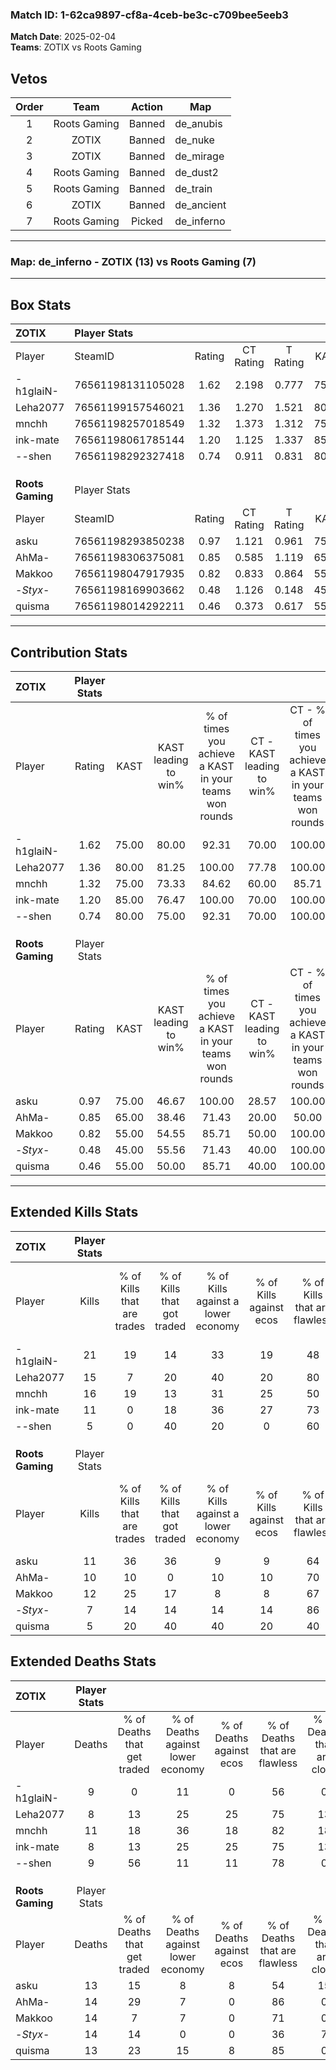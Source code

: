 ### Match ID: 1-62ca9897-cf8a-4ceb-be3c-c709bee5eeb3  
**Match Date**: 2025-02-04  
**Teams**: ZOTIX vs Roots Gaming  

## Vetos  

| Order | Team | Action | Map |
| :---: | :--: | :----: | --- |
| 1 | Roots Gaming | Banned | de_anubis |
| 2 | ZOTIX | Banned | de_nuke |
| 3 | ZOTIX | Banned | de_mirage |
| 4 | Roots Gaming | Banned | de_dust2 |
| 5 | Roots Gaming | Banned | de_train |
| 6 | ZOTIX | Banned | de_ancient |
| 7 | Roots Gaming | Picked | de_inferno |

---  

### **Map**: de_inferno - ZOTIX (13) vs Roots Gaming (7)  
---  

## Box Stats  

| **ZOTIX**        | Player Stats      |        |           |          |       |       |       |         |        |      |     |
| :- | :- | :-: | :-: | :-: | :-: | :-: | :-: | :-: | :-: | :-: | :-: |
| Player           | SteamID           | Rating | CT Rating | T Rating | KAST  |  ADR  | Kills | Assists | Deaths | K/D  | HS% |
| -h1glaiN-        | 76561198131105028 |  1.62  |   2.198   |  0.777   | 75.00 | 104.0 |  21   |    3    |   9    | 2.33 | 71  |
| Leha2077         | 76561199157546021 |  1.36  |   1.270   |  1.521   | 80.00 | 81.7  |  15   |    4    |   8    | 1.88 | 40  |
| mnchh            | 76561198257018549 |  1.32  |   1.373   |  1.312   | 75.00 | 88.4  |  16   |    6    |   11   | 1.45 | 18  |
| ink-mate         | 76561198061785144 |  1.20  |   1.125   |  1.337   | 85.00 | 73.9  |  11   |    4    |   8    | 1.38 | 18  |
| --shen           | 76561198292327418 |  0.74  |   0.911   |  0.831   | 80.00 | 35.3  |   5   |    1    |   9    | 0.56 | 40  |
|                  |                   |        |           |          |       |       |       |         |        |      |     |
|                  |                   |        |           |          |       |       |       |         |        |      |     |
|                  |                   |        |           |          |       |       |       |         |        |      |     |
| **Roots Gaming** | Player Stats      |        |           |          |       |       |       |         |        |      |     |
| Player           | SteamID           | Rating | CT Rating | T Rating | KAST  |  ADR  | Kills | Assists | Deaths | K/D  | HS% |
| asku             | 76561198293850238 |  0.97  |   1.121   |  0.961   | 75.00 | 63.7  |  11   |    6    |   13   | 0.85 | 63  |
| AhMa-            | 76561198306375081 |  0.85  |   0.585   |  1.119   | 65.00 | 70.5  |  10   |    5    |   14   | 0.71 | 50  |
| Makkoo           | 76561198047917935 |  0.82  |   0.833   |  0.864   | 55.00 | 64.5  |  12   |    2    |   14   | 0.86 | 50  |
| -_Styx_-         | 76561198169903662 |  0.48  |   1.126   |  0.148   | 45.00 | 49.9  |   7   |    1    |   14   | 0.50 | 57  |
| quisma           | 76561198014292211 |  0.46  |   0.373   |  0.617   | 55.00 | 32.5  |   5   |    4    |   13   | 0.38 | 60  |
---  

## Contribution Stats  

| **ZOTIX**        | Player Stats |       |                      |                                                        |                           |                                                             |                          |                                                            |
| :- | :-: | :-: | :-: | :-: | :-: | :-: | :-: | :-: |
| Player           |    Rating    | KAST  | KAST leading to win% | % of times you achieve a KAST in your teams won rounds | CT - KAST leading to win% | CT - % of times you achieve a KAST in your teams won rounds | T - KAST leading to win% | T - % of times you achieve a KAST in your teams won rounds |
| -h1glaiN-        |     1.62     | 75.00 |        80.00         |                         92.31                          |           70.00           |                           100.00                            |          100.00          |                           83.33                            |
| Leha2077         |     1.36     | 80.00 |        81.25         |                         100.00                         |           77.78           |                           100.00                            |          85.71           |                           100.00                           |
| mnchh            |     1.32     | 75.00 |        73.33         |                         84.62                          |           60.00           |                            85.71                            |          100.00          |                           83.33                            |
| ink-mate         |     1.20     | 85.00 |        76.47         |                         100.00                         |           70.00           |                           100.00                            |          85.71           |                           100.00                           |
| --shen           |     0.74     | 80.00 |        75.00         |                         92.31                          |           70.00           |                           100.00                            |          83.33           |                           83.33                            |
|                  |              |       |                      |                                                        |                           |                                                             |                          |                                                            |
|                  |              |       |                      |                                                        |                           |                                                             |                          |                                                            |
|                  |              |       |                      |                                                        |                           |                                                             |                          |                                                            |
| **Roots Gaming** | Player Stats |       |                      |                                                        |                           |                                                             |                          |                                                            |
| Player           |    Rating    | KAST  | KAST leading to win% | % of times you achieve a KAST in your teams won rounds | CT - KAST leading to win% | CT - % of times you achieve a KAST in your teams won rounds | T - KAST leading to win% | T - % of times you achieve a KAST in your teams won rounds |
| asku             |     0.97     | 75.00 |        46.67         |                         100.00                         |           28.57           |                           100.00                            |          62.50           |                           100.00                           |
| AhMa-            |     0.85     | 65.00 |        38.46         |                         71.43                          |           20.00           |                            50.00                            |          50.00           |                           80.00                            |
| Makkoo           |     0.82     | 55.00 |        54.55         |                         85.71                          |           50.00           |                           100.00                            |          57.14           |                           80.00                            |
| -_Styx_-         |     0.48     | 45.00 |        55.56         |                         71.43                          |           40.00           |                           100.00                            |          75.00           |                           60.00                            |
| quisma           |     0.46     | 55.00 |        50.00         |                         85.71                          |           40.00           |                           100.00                            |          57.14           |                           80.00                            |
---  

## Extended Kills Stats  

| **ZOTIX**        | Player Stats |                            |                            |                                    |                         |                              |                                 |                                       |                    |           |
| :- | :-: | :-: | :-: | :-: | :-: | :-: | :-: | :-: | :-: | :-: |
| Player           |    Kills     | % of Kills that are trades | % of Kills that got traded | % of Kills against a lower economy | % of Kills against ecos | % of Kills that are flawless | % of Kills that are close duels | % of Kills that are assisted by flash | Pistol Round Kills | AWP Kills |
| -h1glaiN-        |      21      |             19             |             14             |                 33                 |           19            |              48              |                5                |                   0                   |         0          |     1     |
| Leha2077         |      15      |             7              |             20             |                 40                 |           20            |              80              |                0                |                   7                   |         0          |     1     |
| mnchh            |      16      |             19             |             13             |                 31                 |           25            |              50              |                0                |                   0                   |         0          |     1     |
| ink-mate         |      11      |             0              |             18             |                 36                 |           27            |              73              |               18                |                   0                   |         1          |     3     |
| --shen           |      5       |             0              |             40             |                 20                 |            0            |              60              |                0                |                   0                   |         3          |     0     |
|                  |              |                            |                            |                                    |                         |                              |                                 |                                       |                    |           |
|                  |              |                            |                            |                                    |                         |                              |                                 |                                       |                    |           |
|                  |              |                            |                            |                                    |                         |                              |                                 |                                       |                    |           |
| **Roots Gaming** | Player Stats |                            |                            |                                    |                         |                              |                                 |                                       |                    |           |
| Player           |    Kills     | % of Kills that are trades | % of Kills that got traded | % of Kills against a lower economy | % of Kills against ecos | % of Kills that are flawless | % of Kills that are close duels | % of Kills that are assisted by flash | Pistol Round Kills | AWP Kills |
| asku             |      11      |             36             |             36             |                 9                  |            9            |              64              |                9                |                   9                   |         2          |     0     |
| AhMa-            |      10      |             10             |             0              |                 10                 |           10            |              70              |               10                |                  20                   |         0          |     4     |
| Makkoo           |      12      |             25             |             17             |                 8                  |            8            |              67              |               17                |                   8                   |         1          |     0     |
| -_Styx_-         |      7       |             14             |             14             |                 14                 |           14            |              86              |                0                |                  29                   |         0          |     1     |
| quisma           |      5       |             20             |             40             |                 40                 |           20            |              40              |                0                |                   0                   |         0          |     2     |
## Extended Deaths Stats  

| **ZOTIX**        | Player Stats |                             |                                   |                          |                               |                            |                           |               |
| :- | :-: | :-: | :-: | :-: | :-: | :-: | :-: | :-: |
| Player           |    Deaths    | % of Deaths that get traded | % of Deaths against lower economy | % of Deaths against ecos | % of Deaths that are flawless | % of Deaths that are close | % of Deaths while blinded | Deaths to AWP |
| -h1glaiN-        |      9       |              0              |                11                 |            0             |              56               |             0              |            11             |       0       |
| Leha2077         |      8       |             13              |                25                 |            25            |              75               |             13             |            38             |       1       |
| mnchh            |      11      |             18              |                36                 |            18            |              82               |             18             |             0             |       1       |
| ink-mate         |      8       |             13              |                25                 |            25            |              75               |             13             |            13             |       0       |
| --shen           |      9       |             56              |                11                 |            11            |              78               |             0              |            11             |       1       |
|                  |              |                             |                                   |                          |                               |                            |                           |               |
|                  |              |                             |                                   |                          |                               |                            |                           |               |
|                  |              |                             |                                   |                          |                               |                            |                           |               |
| **Roots Gaming** | Player Stats |                             |                                   |                          |                               |                            |                           |               |
| Player           |    Deaths    | % of Deaths that get traded | % of Deaths against lower economy | % of Deaths against ecos | % of Deaths that are flawless | % of Deaths that are close | % of Deaths while blinded | Deaths to AWP |
| asku             |      13      |             15              |                 8                 |            8             |              54               |             15             |             0             |       0       |
| AhMa-            |      14      |             29              |                 7                 |            0             |              86               |             0              |             7             |       2       |
| Makkoo           |      14      |              7              |                 7                 |            0             |              71               |             0              |             0             |       0       |
| -_Styx_-         |      14      |             14              |                 0                 |            0             |              36               |             7              |             0             |       2       |
| quisma           |      13      |             23              |                15                 |            8             |              85               |             0              |             0             |       0       |
